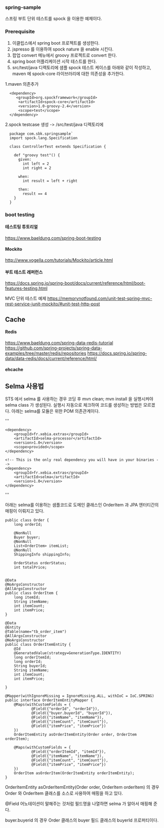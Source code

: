 ### spring-sample
스프링 부트 단위 테스트를 spock 을 이용한 예제이다. 

### Prerequisite
1. 이클립스에서 spring boot 프로젝트를 생성한다.
1. jspresso 를 이용하여 spock nature 을 enable 시킨다.
1. 팝업 convert 메뉴에서 groovy 프로젝트로 convert 한다. 
1. spring boot 어플리케이션 시작 테스트를 한다. 
1. src/test/java 디렉토리에 샘플 spock 테스트 케이스를 아래와 같이 작성하고, maven 에 spock-core 라이브러리에 대한 의존성을 추가한다. 
  
  1.maven 의존추가
  ```
	<dependency>
	   <groupId>org.spockframework</groupId>
	    <artifactId>spock-core</artifactId>
	    <version>1.0-groovy-2.4</version>
	    <scope>test</scope>
	</dependency>
  ```		
  
  2.spock testcase 생성 -> /src/test/java 디렉토리에 
 
```
  package com.sbk.springsample`
  import spock.lang.Specification

  class ControllerTest extends Specification {

    def "groovy test"() {
      given:
        int left = 2
        int right = 2

      when:
        int result = left + right

      then:
        result == 4
    }
  }
```
  

### boot testing ###
#### 테스트팅 튜토리얼 ####
https://www.baeldung.com/spring-boot-testing

#### Mockito ####
http://www.vogella.com/tutorials/Mockito/article.html


#### 부트 테스트 레퍼런스 ####
https://docs.spring.io/spring-boot/docs/current/reference/html/boot-features-testing.html

  
MVC 단위 테스트 예제
https://memorynotfound.com/unit-test-spring-mvc-rest-service-junit-mockito/#unit-test-http-post




## Cache ##
#### Redis ####
https://www.baeldung.com/spring-data-redis-tutorial
https://github.com/spring-projects/spring-data-examples/tree/master/redis/repositories
https://docs.spring.io/spring-data/data-redis/docs/current/reference/html/

#### ehcache ####


## Selma 사용법 ##
STS 에서 selma 를 사용하는 경우 코딩 후 mvn clean; mvn install 을 실행시켜야 selma class 가 생성된다.
실행시 자동으로 체크하여 코드를 생성하는 방법은 모르겠다.
아래는 selma를 모듈은 위한 POM 의존관계이다. 

'''
<!-- scope provided because the processor is only needed at compile time-->
	<dependency>
	    <groupId>fr.xebia.extras</groupId>
	    <artifactId>selma-processor</artifactId>
	    <version>1.0</version>
	    <scope>provided</scope>
	</dependency>

	<!-- This is the only real dependency you will have in your binaries -->
	<dependency>
	    <groupId>fr.xebia.extras</groupId>
	    <artifactId>selma</artifactId>
	    <version>1.0</version>
	</dependency>
'''


아래는 selma를 이용하는 샘플코드로 도메인 클래스인 OrderItem 과 JPA 엔터티간의 매핑이 이뤄지고 있다. 


```
public class Order {
	long orderId;
	
	@NonNull
	Buyer buyer;
	@NonNull
	List<OrderItem> itemList;
	@NonNull
	ShippingInfo shippingInfo;

	OrderStatus orderStatus;
	int totalPrice;


@Data
@NoArgsConstructor
@AllArgsConstructor
public class OrderItem {
	long itemId;
	String itemName;
	int itemCount;
	int itemPrice;
}

@Data
@Entity
@Table(name="tb_order_item")
@AllArgsConstructor
@NoArgsConstructor
public class OrderItemEntity {
	@Id
	@GeneratedValue(strategy=GenerationType.IDENTITY)
	long orderItemId;
	long orderId;
	String buyerId;
	String itemName;
	int itemCount;
	int itemPrice;
	
}

@Mapper(withIgnoreMissing = IgnoreMissing.ALL, withIoC = IoC.SPRING)
public interface OrderItemEntityMapper {
	@Maps(withCustomFields = {
			@Field({"orderId", "orderId"}),
			@Field({"buyer.buyerId", "buyerId"}),
			@Field({"itemName", "itemName"}),
			@Field({"itemCount", "itemCount"}),
			@Field({"itemPrice", "itemPrice"})
	})
	OrderItemEntity asOrderItemEntity(Order order, OrderItem orderItem);
	
	@Maps(withCustomFields = {
			@Field({"orderItemId", "itemId"}),
			@Field({"itemName", "itemName"}),
			@Field({"itemCount", "itemCount"}),
			@Field({"itemPrice", "itemPrice"})
	})
	OrderItem asOrderItem(OrderItemEntity orderItemEntity);
}
```
OrderItemEntity asOrderItemEntity(Order order, OrderItem orderItem) 의 경우 Order 와 OrderItem 클래스를 소스로 사용하여 매핑을 하고 있다.

@Field 어노테이션이 말해주는 것처럼 필드명을 나열하면 selma 가 알아서 매핑해 준다. 

buyer.buyerid 의 경우 Order 클래스의 buyer 필드 클래스의 buyerId 프로퍼티이다. 



    
